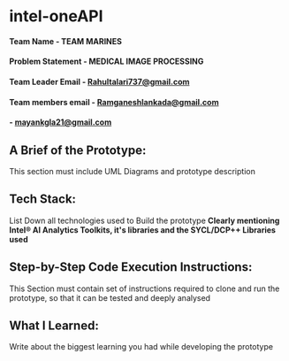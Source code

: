 # intel-oneAPI

#### Team Name - TEAM MARINES 
#### Problem Statement - MEDICAL IMAGE PROCESSING
#### Team Leader Email - Rahultalari737@gmail.com
#### Team members email - Ramganeshlankada@gmail.com
####                    - mayankgla21@gmail.com
## A Brief of the Prototype:
  This section must include UML Diagrams and prototype description
  
## Tech Stack: 
   List Down all technologies used to Build the prototype **Clearly mentioning Intel® AI Analytics Toolkits, it's libraries and the SYCL/DCP++ Libraries used**
   
## Step-by-Step Code Execution Instructions:
  This Section must contain set of instructions required to clone and run the prototype, so that it can be tested and deeply analysed
  
## What I Learned:
   Write about the biggest learning you had while developing the prototype
